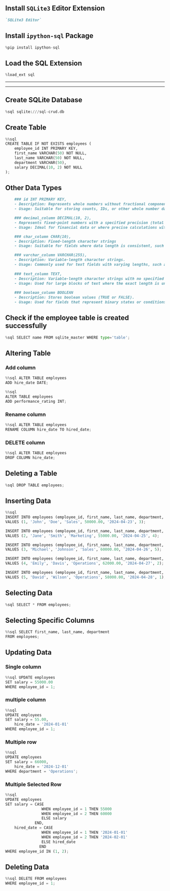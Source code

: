 ## **Install `SQLite3` Editor Extension**
``` md
`SQLite3 Editor`
```

## **Install `ipython-sql` Package**
``` python
%pip install ipython-sql
```

## **Load the SQL Extension**
``` python
%load_ext sql
```

---
---


## **Create SQLite Database**
``` python
%sql sqlite:///sql-crud.db
```

## **Create Table**
``` python
%%sql
CREATE TABLE IF NOT EXISTS employees (
    employee_id INT PRIMARY KEY,
    first_name VARCHAR(50) NOT NULL,
    last_name VARCHAR(50) NOT NULL,
    department VARCHAR(50),
    salary DECIMAL(10, 2) NOT NULL
);
```


## **Other Data Types**
``` md	
    ### id INT PRIMARY KEY,
    - Description: Represents whole numbers without fractional components.
    - Usage: Suitable for storing counts, IDs, or other whole number data.

    ### decimal_column DECIMAL(10, 2),
    - Represents fixed-point numbers with a specified precision (total digits) and scale (digits to the right of the decimal point).
    - Usage: Ideal for financial data or where precise calculations with fixed decimal places are required.

    ### char_column CHAR(10),
    - Description: Fixed-length character strings
    - Usage: Suitable for fields where data length is consistent, such as postal codes or fixed-format identifiers.

    ### varchar_column VARCHAR(255),
    - Description: Variable-length character strings.
    - Usage: Commonly used for text fields with varying lengths, such as names, addresses, or descriptions.
    
    ### text_column TEXT,
    - Description: Variable-length character strings with no specified maximum length.
    - Usage: Used for large blocks of text where the exact length is unpredictable, such as comments or lengthy descriptions.
    
    ### boolean_column BOOLEAN
    - Description: Stores boolean values (TRUE or FALSE).
    - Usage: Used for fields that represent binary states or conditions, such as status indicators (active, inactive), flags, or logical condition
```


## **Check if the employee table is created successfully**
``` python
%sql SELECT name FROM sqlite_master WHERE type='table';
```


## **Altering Table**
### Add column
``` python
%%sql ALTER TABLE employees
ADD hire_date DATE;
```
``` python
%%sql
ALTER TABLE employees
ADD performance_rating INT;
```
### Rename column
``` python
%%sql ALTER TABLE employees
RENAME COLUMN hire_date TO hired_date;
```
### DELETE column
``` python
%%sql ALTER TABLE employees
DROP COLUMN hire_date;
```


## **Deleting a Table**
``` python
%sql DROP TABLE employees;
```

## **Inserting Data**
``` python
%%sql
INSERT INTO employees (employee_id, first_name, last_name, department, salary, hire_date, performance_rating)
VALUES (1, 'John', 'Doe', 'Sales', 50000.00, '2024-04-23', 3);

INSERT INTO employees (employee_id, first_name, last_name, department, salary, hire_date, performance_rating)
VALUES (2, 'Jane', 'Smith', 'Marketing', 55000.00, '2024-04-25', 4);

INSERT INTO employees (employee_id, first_name, last_name, department, salary, hire_date, performance_rating)
VALUES (3, 'Michael', 'Johnson', 'Sales', 60000.00, '2024-04-26', 5);

INSERT INTO employees (employee_id, first_name, last_name, department, salary, hire_date, performance_rating)
VALUES (4, 'Emily', 'Davis', 'Operations', 62000.00, '2024-04-27', 2);

INSERT INTO employees (employee_id, first_name, last_name, department, salary, hire_date, performance_rating)
VALUES (5, 'David', 'Wilson', 'Operations', 58000.00, '2024-04-28', 1);
```

## **Selecting Data**
``` python
%sql SELECT * FROM employees;
```


## **Selecting Specific Columns**
``` python
%%sql SELECT first_name, last_name, department
FROM employees;
```



## **Updating Data**
### **Single column**
``` python
%%sql UPDATE employees
SET salary = 55000.00
WHERE employee_id = 1;
```
### **multiple column**
``` python
%%sql
UPDATE employees
SET salary = 55.00,
    hire_date = '2024-01-01'
WHERE employee_id = 1;
```
### **Multiple row**
``` python
%%sql
UPDATE employees
SET salary = 66000,
    hire_date = '2024-12-01'
WHERE department = 'Operations';
```

### **Multiple Selected Row**
``` python
%%sql
UPDATE employees
SET salary = CASE
                WHEN employee_id = 1 THEN 55000
                WHEN employee_id = 2 THEN 60000
                ELSE salary
             END,
    hired_date = CASE
                WHEN employee_id = 1 THEN '2024-01-01'
                WHEN employee_id = 2 THEN '2024-02-01'
                ELSE hired_date
               END
WHERE employee_id IN (1, 2);

```

## **Deleting Data**
``` python
%%sql DELETE FROM employees
WHERE employee_id = 1;
```



